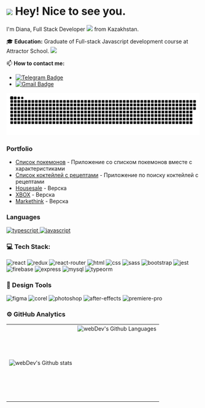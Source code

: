 <h1><img src="https://emojis.slackmojis.com/emojis/images/1531849430/4246/blob-sunglasses.gif?1531849430" width="30"/> Hey! Nice to see you.</h1>

I'm Diana, Full Stack Developer <img src="https://media.giphy.com/media/WUlplcMpOCEmTGBtBW/giphy.gif" width="30"> from Kazakhstan.

🎓 **Education:** Graduate of Full-stack Javascript development course at Attractor School. <img src="https://media.giphy.com/media/fYSnHlufseco8Fh93Z/giphy.gif" width="30">

📫 **How to contact me:**
- [![Telegram Badge](https://img.shields.io/badge/-telegram-blue?style=flat&logo=Telegram&logoColor=white)](https://t.me/DianaMoldabergenova)
- [![Gmail Badge](https://img.shields.io/badge/-Gmail-red?style=flat&logo=Gmail&logoColor=white)](mailto:dianamoldabergenova@gmail.com)

<p align="center">
 <img width="600" src="github-snake.svg" alt="snake"/>
</p>

### Portfolio

- [Список покемонов](https://bapcik.github.io/pokemon_list/) - Приложение со списком покемонов вместе с характеристиками
- [Список коктейлей с рецептами](https://bapcik.github.io/cocktail_recipes/) - Приложение по поиску коктейлей с рецептами  
- [Housesale](https://bapcik.github.io/SCSS/) - Верска
- [XBOX](https://bapcik.github.io/XBOX/) - Верска
- [Markethink](https://bapcik.github.io/Markethink/) - Верска 


### Languages

<a href='https://profile.codersrank.io/user/gautamkrishnar/'>
  <img src='https://img.shields.io/badge/TypeScript-3178C6?style=for-the-badge&logo=typescript&logoColor=white' alt='typescript'/>
</a>
<a href='https://profile.codersrank.io/user/gautamkrishnar/'>
  <img src='https://img.shields.io/badge/JavaScript-323330?style=for-the-badge&logo=javascript&logoColor=F7DF1E' alt='javascript'/>
</a>



 ### 💻 Tech Stack:

  ![react](https://img.shields.io/badge/React-20232A?style=for-the-badge&logo=react&logoColor=61DAFB)
  ![redux](https://img.shields.io/badge/Redux-593D88?style=for-the-badge&logo=redux&logoColor=white)
  ![react-router](https://img.shields.io/badge/React_Router-CA4245?style=for-the-badge&logo=react-router&logoColor=white)
  ![html](https://img.shields.io/badge/HTML5-E34F26?style=for-the-badge&logo=html5&logoColor=white)
  ![css](https://img.shields.io/badge/CSS3-1572B6?style=for-the-badge&logo=css3&logoColor=white)
  ![sass](https://img.shields.io/badge/SASS-CC6699?style=for-the-badge&logo=sass&logoColor=white)
  ![bootstrap](https://img.shields.io/badge/Bootstrap-563D7C?style=for-the-badge&logo=bootstrap&logoColor=white)
  <img alt="jest" src="https://img.shields.io/badge/jest-C21325.svg?&style=for-the-badge&logo=jest&logoColor=fff" />&nbsp;
  ![firebase](https://img.shields.io/badge/Firebase-ffaa00?style=for-the-badge&logo=Firebase&logoColor=white)
  ![express](https://img.shields.io/badge/Express-000000?style=for-the-badge&logo=express&logoColor=white)
  ![mysql](https://img.shields.io/badge/MySQL-4479A1?style=for-the-badge&logo=mysql&logoColor=white)
  ![typeorm](https://img.shields.io/badge/TypeORM-FF6347?style=for-the-badge&logo=TypeScript&logoColor=white)

  ### 🌟 Design Tools 

  ![figma](https://img.shields.io/badge/figma-000000?style=for-the-badge&logo=figma&logoColor=white)
  ![corel](https://img.shields.io/badge/Corel-FF7518?style=for-the-badge&logo=corel&logoColor=white)
  ![photoshop](https://img.shields.io/badge/Photoshop-31A8FF?style=for-the-badge&logo=adobe-photoshop&logoColor=white)
  ![after-effects](https://img.shields.io/badge/After_Effects-9999FF?style=for-the-badge&logo=adobe-after-effects&logoColor=white)
  ![premiere-pro](https://img.shields.io/badge/Premiere_Pro-9999FF?style=for-the-badge&logo=adobe-premiere-pro&logoColor=white)


### ⚙️ GitHub Analytics

<table>
  <tr>
    <td>
      <img align="left" src="https://github-readme-streak-stats.herokuapp.com/?user=Bapcik&theme=algolia" alt="webDev's Github stats" />
    </td>
    <td>
      <img height="195px" align="right" alt="webDev's Github Languages" src="https://github-readme-stats-eight-theta.vercel.app/api/top-langs/?username=Bapcik&theme=algolia&layout=compact" />
    </td>
  </tr>
</table>


